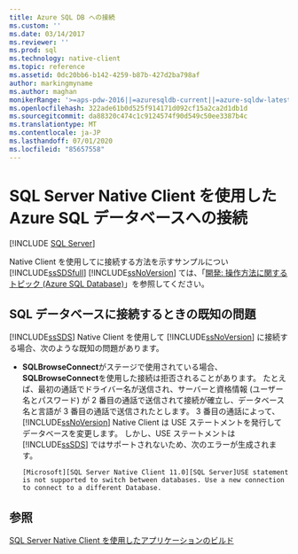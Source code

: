 ```yaml
---
title: Azure SQL DB への接続
ms.custom: ''
ms.date: 03/14/2017
ms.reviewer: ''
ms.prod: sql
ms.technology: native-client
ms.topic: reference
ms.assetid: 0dc20bb6-b142-4259-b87b-427d2ba798af
author: markingmyname
ms.author: maghan
monikerRange: '>=aps-pdw-2016||=azuresqldb-current||=azure-sqldw-latest||>=sql-server-2016||=sqlallproducts-allversions||>=sql-server-linux-2017||=azuresqldb-mi-current'
ms.openlocfilehash: 322ade61b0d525f914171d092cf15a2ca2d1db1d
ms.sourcegitcommit: da88320c474c1c9124574f90d549c50ee3387b4c
ms.translationtype: MT
ms.contentlocale: ja-JP
ms.lasthandoff: 07/01/2020
ms.locfileid: "85657558"
---
```

# <a name="connecting-to-an-azure-sql-database-using-sql-server-native-client"></a>SQL Server Native Client を使用した Azure SQL データベースへの接続
[!INCLUDE [SQL Server](../../../includes/applies-to-version/sql-asdb-asdbmi-asdw-pdw.md)]

  Native Client を使用してに接続する方法を示すサンプルについ [!INCLUDE[ssSDSfull](../../../includes/sssdsfull-md.md)] [!INCLUDE[ssNoVersion](../../../includes/ssnoversion-md.md)] ては、「[開発: 操作方法に関するトピック (Azure SQL Database)](https://msdn.microsoft.com/library/ee621787.aspx)」を参照してください。  
  
## <a name="known-issues-when-connecting-to-a-sql-database"></a>SQL データベースに接続するときの既知の問題  
 [!INCLUDE[ssSDS](../../../includes/sssds-md.md)] Native Client を使用して [!INCLUDE[ssNoVersion](../../../includes/ssnoversion-md.md)] に接続する場合、次のような既知の問題があります。  
  
-   **SQLBrowseConnect**がステージで使用されている場合、 **SQLBrowseConnect**を使用した接続は拒否されることがあります。  たとえば、最初の通話でドライバー名が送信され、サーバーと資格情報 (ユーザー名とパスワード) が 2 番目の通話で送信されて接続が確立し、データベース名と言語が 3 番目の通話で送信されたとします。  3 番目の通話によって、[!INCLUDE[ssNoVersion](../../../includes/ssnoversion-md.md)] Native Client は USE ステートメントを発行してデータベースを変更します。 しかし、USE ステートメントは [!INCLUDE[ssSDS](../../../includes/sssds-md.md)] ではサポートされないため、次のエラーが生成されます。  
  
    ```  
    [Microsoft][SQL Server Native Client 11.0][SQL Server]USE statement is not supported to switch between databases. Use a new connection to connect to a different Database.  
    ```  
  
## <a name="see-also"></a>参照  
 [SQL Server Native Client を使用したアプリケーションのビルド](../../../relational-databases/native-client/applications/building-applications-with-sql-server-native-client.md)  
  
  
